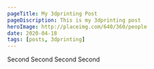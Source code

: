 ```yaml
---
pageTitle: My 3dprinting Post
pageDiscription: This is my 3dprinting post
heroImage: http://placeimg.com/640/360/people
date: 2020-04-18
tags: [posts, 3dprinting]
---
```


Second Second Second Second
